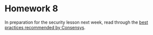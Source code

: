 # Homework 8

In preparation for the security lesson next week, read through the [best practices recommended by Consensys](https://consensys.github.io/smart-contract-best-practices/).
